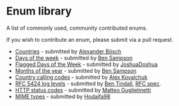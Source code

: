 # Enum library

A list of commonly used, community contributed enums.

If you wish to contribute an enum, please submit via a pull request.

- [Countries](https://gist.github.com/sirthxalot/24507fb57964d1b7b660f08fdfebf9ce) - submitted by [Alexander Bösch](https://github.com/sirthxalot)
- [Days of the week](https://gist.github.com/Arslan/84ffa24efe2b1bc719aba8d1e666b7c3) - submitted by [Ben Sampson](https://github.com/Arslan)
- [Flagged Days of the Week](https://gist.github.com/JoshuaDoshua/2815e101c0735ac9b833207ffce9ca8e) - submitted by [JoshuaDoshua](https://github.com/joshuadoshua)
- [Months of the year](https://gist.github.com/Arslan/46e620affe0e97e489e35e8bce914920) - submitted by [Ben Sampson](https://github.com/Arslan)
- [Country calling codes](https://gist.github.com/MammutAlex/af182c622fc10991ce42f2397fb54e4a) - submitted by [Alex Kovalchuk](https://github.com/MammutAlex)
- [RFC 5424 log levels](https://gist.github.com/othyn/fd2fb2e611de832398e42130f2f2143d) - submitted by [Ben Tindall](https://github.com/othyn), [RFC spec](https://tools.ietf.org/html/rfc5424).
- [HTTP status codes](https://gist.github.com/MatteoGgl/16d28a0b908b2340a2f461fa3d95f807) - submitted by [Matteo Guglielmetti](https://github.com/MatteoGgl)
- [MIME types](https://gist.github.com/Hodaifa98/4a470bcb0114e3dcde3f8337a27704f3) - submitted by [Hodaifa98](https://github.com/hodaifa98)
